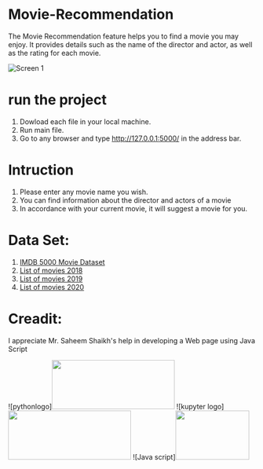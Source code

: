 # Movie-Recommendation
The Movie Recommendation feature helps you to find a movie you may enjoy. It provides details such as the name of the director and actor, as well as the rating for each movie.


![Screen 1](https://user-images.githubusercontent.com/115481955/219932935-1fbb0e29-292e-4016-8f6c-bc07b36cb247.png)

# run the project
1. Dowload each file in your local machine.
2. Run main file.
3. Go to any browser and type http://127.0.0.1:5000/ in the address bar.

# Intruction
1. Please enter any movie name you wish.
2. You can find information about the director and actors of a movie
3. In accordance with your current movie, it will suggest a movie for you.

# Data Set:
1. [IMDB 5000 Movie Dataset](https://www.kaggle.com/datasets/carolzhangdc/imdb-5000-movie-dataset)
2. [List of movies 2018](https://en.wikipedia.org/wiki/List_of_American_films_of_2018)
3. [List of movies 2019](https://en.wikipedia.org/wiki/List_of_American_films_of_2019)
4. [List of movies 2020](https://en.wikipedia.org/wiki/List_of_American_films_of_2020)

# Creadit:
I appreciate Mr. Saheem Shaikh's help in developing a Web page using Java Script

![pythonlogo]<img src="https://user-images.githubusercontent.com/115481955/219933776-cee9aa76-735a-42ed-a423-e2cb7e679f09.png" width="250" height="100">
![kupyter logo]<img src="https://user-images.githubusercontent.com/115481955/219933794-c277f270-8a8f-4078-8cbb-8c5bdfd1fac7.png" width="250" height="100">
![Java script]<img src="https://user-images.githubusercontent.com/115481955/219933800-2fa4d79e-5aa8-48e3-9fdb-fabe9212279e.png" width="150" height="100">

